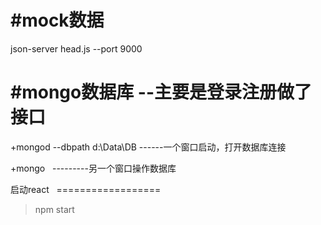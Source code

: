 #mock数据
=================  

json-server head.js --port 9000  

#mongo数据库 --主要是登录注册做了接口
===================================  

+mongod --dbpath d:\Data\DB       ------一个窗口启动，打开数据库连接  

+mongo    ---------另一个窗口操作数据库    

启动react  
==================  
>npm start
